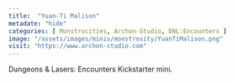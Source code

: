 ```yaml
---
title:  "Yuan-Ti Malison"
metadate: "hide"
categories: [ Monstrocities, Archon-Studio, DNL:Encounters ]
image: "/assets/images/minis/monstrosity/YuanTiMalison.png"
visit: "https://www.archon-studio.com"
---
```

Dungeons & Lasers: Encounters Kickstarter mini.